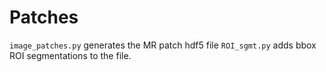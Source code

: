 # Patches

`image_patches.py` generates the MR patch hdf5 file
`ROI_sgmt.py` adds bbox ROI segmentations to the file.

